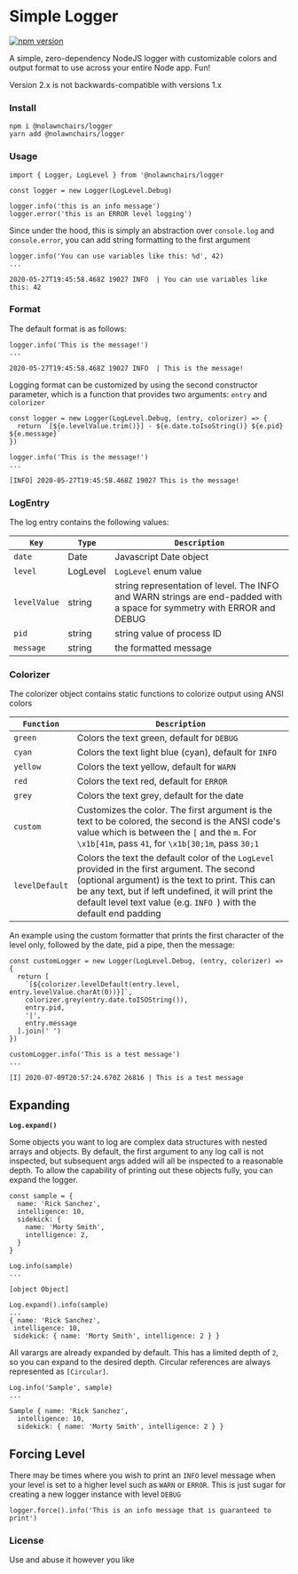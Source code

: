 # Simple Logger

[![npm version](https://badge.fury.io/js/%40nolawnchairs%2Flogger.svg)](https://badge.fury.io/js/%40nolawnchairs%2Flogger)

A simple, zero-dependency NodeJS logger with customizable colors and output format to use across your entire Node app. Fun!

Version 2.x is not backwards-compatible with versions 1.x

### Install
```
npm i @nolawnchairs/logger
yarn add @nolawnchairs/logger
```

### Usage

```
import { Logger, LogLevel } from '@nolawnchairs/logger

const logger = new Logger(LogLevel.Debug)

logger.info('this is an info message')
logger.error('this is an ERROR level logging')
```

Since under the hood, this is simply an abstraction over `console.log` and `console.error`, you can add string formatting to the first argument
```
logger.info('You can use variables like this: %d', 42)
...

2020-05-27T19:45:58.468Z 19027 INFO  | You can use variables like this: 42
```

### Format

The default format is as follows:

```
logger.info('This is the message!')
...

2020-05-27T19:45:58.468Z 19027 INFO  | This is the message!
```

Logging format can be customized by using the second constructor parameter, which is a function that provides two arguments: `entry` and `colorizer`


```
const logger = new Logger(LogLevel.Debug, (entry, colorizer) => {
  return `[${e.levelValue.trim()}] - ${e.date.toIsoString()} ${e.pid} ${e.message}`
})

logger.info('This is the message!')
...

[INFO] 2020-05-27T19:45:58.468Z 19027 This is the message!
```

### LogEntry
The log entry contains the following values:

| `Key` | `Type` | `Description` |
|-|-|-|
| `date`| Date | Javascript Date object |
| `level` | LogLevel | `LogLevel` enum value |
| `levelValue` | string | string representation of level. The INFO and WARN strings are end-padded with a space for symmetry with ERROR and DEBUG |
| `pid` | string | string value of process ID |
| `message` | string | the formatted message |


### Colorizer
The colorizer object contains static functions to colorize output using ANSI colors

| `Function` | `Description` |
|-|-|
| `green` | Colors the text green, default for `DEBUG ` |
| `cyan` | Colors the text light blue (cyan), default for `INFO` |
| `yellow` | Colors the text yellow, default for `WARN` |
| `red` | Colors the text red, default for `ERROR` |
| `grey` | Colors the text grey, default for the date |
| `custom` | Customizes the color. The first argument is the text to be colored, the second is the ANSI code's value which is between the `[` and the `m`. For `\x1b[41m`, pass `41`, for `\x1b[30;1m`, pass `30;1` |
| `levelDefault` | Colors the text the default color of the `LogLevel` provided in the first argument. The second (optional argument) is the text to print. This can be any text, but if left undefined, it will print the default level text value (e.g. `INFO `) with the default end padding

An example using the custom formatter that prints the first character of the level only, followed by the date, pid a pipe, then the message:

```
const customLogger = new Logger(LogLevel.Debug, (entry, colorizer) => {
  return [
    `[${colorizer.levelDefault(entry.level, entry.levelValue.charAt(0))}]`,
    colorizer.grey(entry.date.toISOString()),
    entry.pid,
    '|',
    entry.message
  ].join(' ')
})

customLogger.info('This is a test message')
...

[I] 2020-07-09T20:57:24.670Z 26816 | This is a test message
```

## Expanding

**`Log.expand()`**

Some objects you want to log are complex data structures with nested arrays and objects. By default, the first argument to any log call is not inspected, but subsequent args added will all be inspected to a reasonable depth. To allow the capability of printing out these objects fully, you can expand the logger.

```
const sample = {
  name: 'Rick Sanchez',
  intelligence: 10,
  sidekick: {
    name: 'Morty Smith',
    intelligence: 2,
  }
}

Log.info(sample)
...

[object Object]

Log.expand().info(sample)
...
{ name: 'Rick Sanchez',
 intelligence: 10,
 sidekick: { name: 'Morty Smith', intelligence: 2 } }
```

All varargs are already expanded by default. This has a limited depth of `2`, so you can expand to the desired depth. Circular references are always represented as `[Circular]`.

```
Log.info('Sample', sample)
...

Sample { name: 'Rick Sanchez',
  intelligence: 10,
  sidekick: { name: 'Morty Smith', intelligence: 2 } }
```
## Forcing Level

There may be times where you wish to print an `INFO` level message when your level is set to a higher level such as `WARN` or `ERROR`. This is just sugar for creating a new logger instance with level `DEBUG`

```
logger.force().info('This is an info message that is guaranteed to print')
```

### License
Use and abuse it however you like
	 